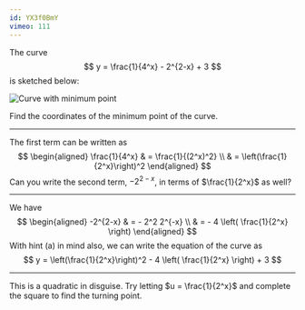 ```yaml
---
id: YX3f0BmY
vimeo: 111
---
```


The curve
$$
y = \frac{1}{4^x} - 2^{2-x} + 3
$$
is sketched below:

![Curve with minimum point](/img/learn/exp-6.svg)

Find the coordinates of the minimum point of the curve.

---

The first term can be written as
$$
\begin{aligned}
\frac{1}{4^x}
& = \frac{1}{(2^x)^2} \\
& = \left(\frac{1}{2^x}\right)^2
\end{aligned} 
$$
Can you write the second term, $-2^{2-x}$, in terms of $\frac{1}{2^x}$ as well?

---

We have
$$
\begin{aligned}
-2^{2-x}
& = - 2^2 2^{-x} \\
& = - 4 \left( \frac{1}{2^x} \right)
\end{aligned}
$$
With hint (a) in mind also, we can write the equation of the curve as
$$
y = \left(\frac{1}{2^x}\right)^2 - 4 \left( \frac{1}{2^x} \right) + 3
$$

---

This is a quadratic in disguise. Try letting $u = \frac{1}{2^x}$ and complete the square to find the turning point.
